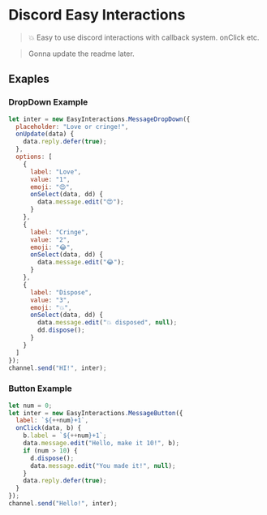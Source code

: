 # Discord Easy Interactions
> 💥 Easy to use discord interactions with callback system. onClick etc.

> Gonna update the readme later.

## Exaples

### DropDown Example
```js
let inter = new EasyInteractions.MessageDropDown({
  placeholder: "Love or cringe!",
  onUpdate(data) {
    data.reply.defer(true);
  },
  options: [
    {
      label: "Love",
      value: "1",
      emoji: "😍",
      onSelect(data, dd) {
        data.message.edit("😍");
      }
    },
    {
      label: "Cringe",
      value: "2",
      emoji: "😂",
      onSelect(data, dd) {
        data.message.edit("😂");
      }
    },
    {
      label: "Dispose",
      value: "3",
      emoji: "💥",
      onSelect(data, dd) {
        data.message.edit("💥 disposed", null);
        dd.dispose();
      }
    }
  ]
});
channel.send("HI!", inter);
```

### Button Example
```js
let num = 0;
let inter = new EasyInteractions.MessageButton({
  label: `${++num}+1`,
  onClick(data, b) {
    b.label = `${++num}+1`;
    data.message.edit("Hello, make it 10!", b);
    if (num > 10) {
      d.dispose();
      data.message.edit("You made it!", null);
    }
    data.reply.defer(true);
  }
});
channel.send("Hello!", inter);
```